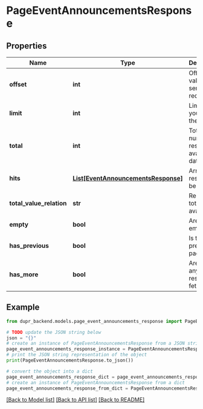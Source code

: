 # PageEventAnnouncementsResponse


## Properties

Name | Type | Description | Notes
------------ | ------------- | ------------- | -------------
**offset** | **int** | Offset value you sent in the request | 
**limit** | **int** | Limit value you sent in the request | 
**total** | **int** | Total number of results available in database | 
**hits** | [**List[EventAnnouncementsResponse]**](EventAnnouncementsResponse.md) | Array of results, can be empty. | [optional] 
**total_value_relation** | **str** | Relation to total results available. | 
**empty** | **bool** | Are results empty | 
**has_previous** | **bool** | Is there any previous page | 
**has_more** | **bool** | Are there any more results to fetch | 

## Example

```python
from dupr_backend.models.page_event_announcements_response import PageEventAnnouncementsResponse

# TODO update the JSON string below
json = "{}"
# create an instance of PageEventAnnouncementsResponse from a JSON string
page_event_announcements_response_instance = PageEventAnnouncementsResponse.from_json(json)
# print the JSON string representation of the object
print(PageEventAnnouncementsResponse.to_json())

# convert the object into a dict
page_event_announcements_response_dict = page_event_announcements_response_instance.to_dict()
# create an instance of PageEventAnnouncementsResponse from a dict
page_event_announcements_response_from_dict = PageEventAnnouncementsResponse.from_dict(page_event_announcements_response_dict)
```
[[Back to Model list]](../README.md#documentation-for-models) [[Back to API list]](../README.md#documentation-for-api-endpoints) [[Back to README]](../README.md)


